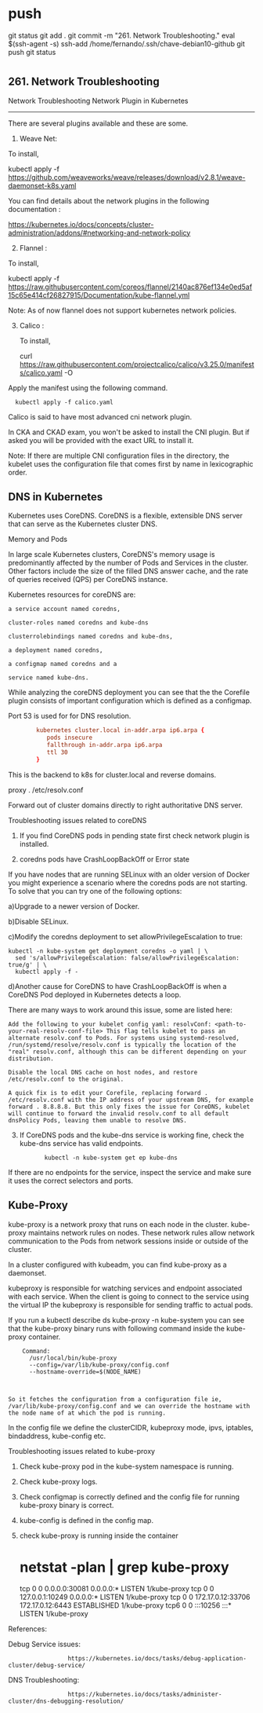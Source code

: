 #
# ###################################################################################################################### 
# ###################################################################################################################### 
#  push

git status
git add .
git commit -m "261. Network Troubleshooting."
eval $(ssh-agent -s)
ssh-add /home/fernando/.ssh/chave-debian10-github
git push
git status




# ###################################################################################################################### 
# ###################################################################################################################### 
## 261. Network Troubleshooting

Network Troubleshooting
Network Plugin in Kubernetes

--------------------

There are several plugins available and these are some.


1. Weave Net:


To install,


kubectl apply -f https://github.com/weaveworks/weave/releases/download/v2.8.1/weave-daemonset-k8s.yaml


You can find details about the network plugins in the following documentation :

https://kubernetes.io/docs/concepts/cluster-administration/addons/#networking-and-network-policy


2. Flannel :


 To install,

 

kubectl apply -f https://raw.githubusercontent.com/coreos/flannel/2140ac876ef134e0ed5af15c65e414cf26827915/Documentation/kube-flannel.yml

   

Note: As of now flannel does not support kubernetes network policies.


3. Calico :

   

   To install,

   curl https://raw.githubusercontent.com/projectcalico/calico/v3.25.0/manifests/calico.yaml -O

  Apply the manifest using the following command.

      kubectl apply -f calico.yaml

   Calico is said to have most advanced cni network plugin.


In CKA and CKAD exam, you won't be asked to install the CNI plugin. But if asked you will be provided with the exact URL to install it.

Note: If there are multiple CNI configuration files in the directory, the kubelet uses the configuration file that comes first by name in lexicographic order.



DNS in Kubernetes
-----------------

Kubernetes uses CoreDNS. CoreDNS is a flexible, extensible DNS server that can serve as the Kubernetes cluster DNS.


Memory and Pods

In large scale Kubernetes clusters, CoreDNS's memory usage is predominantly affected by the number of Pods and Services in the cluster. Other factors include the size of the filled DNS answer cache, and the rate of queries received (QPS) per CoreDNS instance.


Kubernetes resources for coreDNS are:   

    a service account named coredns,

    cluster-roles named coredns and kube-dns

    clusterrolebindings named coredns and kube-dns, 

    a deployment named coredns,

    a configmap named coredns and a

    service named kube-dns.


While analyzing the coreDNS deployment you can see that the the Corefile plugin consists of important configuration which is defined as a configmap.


Port 53 is used for for DNS resolution.

~~~~conf
        kubernetes cluster.local in-addr.arpa ip6.arpa {
           pods insecure
           fallthrough in-addr.arpa ip6.arpa
           ttl 30
        }
~~~~

This is the backend to k8s for cluster.local and reverse domains.


proxy . /etc/resolv.conf


Forward out of cluster domains directly to right authoritative DNS server.



Troubleshooting issues related to coreDNS

1. If you find CoreDNS pods in pending state first check network plugin is installed.

2. coredns pods have CrashLoopBackOff or Error state

If you have nodes that are running SELinux with an older version of Docker you might experience a scenario where the coredns pods are not starting. To solve that you can try one of the following options:

a)Upgrade to a newer version of Docker.

b)Disable SELinux.

c)Modify the coredns deployment to set allowPrivilegeEscalation to true:


    kubectl -n kube-system get deployment coredns -o yaml | \
      sed 's/allowPrivilegeEscalation: false/allowPrivilegeEscalation: true/g' | \
      kubectl apply -f -

d)Another cause for CoreDNS to have CrashLoopBackOff is when a CoreDNS Pod deployed in Kubernetes detects a loop.


  There are many ways to work around this issue, some are listed here:


    Add the following to your kubelet config yaml: resolvConf: <path-to-your-real-resolv-conf-file> This flag tells kubelet to pass an alternate resolv.conf to Pods. For systems using systemd-resolved, /run/systemd/resolve/resolv.conf is typically the location of the "real" resolv.conf, although this can be different depending on your distribution.

    Disable the local DNS cache on host nodes, and restore /etc/resolv.conf to the original.

    A quick fix is to edit your Corefile, replacing forward . /etc/resolv.conf with the IP address of your upstream DNS, for example forward . 8.8.8.8. But this only fixes the issue for CoreDNS, kubelet will continue to forward the invalid resolv.conf to all default dnsPolicy Pods, leaving them unable to resolve DNS.


3. If CoreDNS pods and the kube-dns service is working fine, check the kube-dns service has valid endpoints.

              kubectl -n kube-system get ep kube-dns

If there are no endpoints for the service, inspect the service and make sure it uses the correct selectors and ports.



Kube-Proxy
---------

kube-proxy is a network proxy that runs on each node in the cluster. kube-proxy maintains network rules on nodes. These network rules allow network communication to the Pods from network sessions inside or outside of the cluster.


In a cluster configured with kubeadm, you can find kube-proxy as a daemonset.


kubeproxy is responsible for watching services and endpoint associated with each service. When the client is going to connect to the service using the virtual IP the kubeproxy is responsible for sending traffic to actual pods.


If you run a kubectl describe ds kube-proxy -n kube-system you can see that the kube-proxy binary runs with following command inside the kube-proxy container.


        Command:
          /usr/local/bin/kube-proxy
          --config=/var/lib/kube-proxy/config.conf
          --hostname-override=$(NODE_NAME)

 

    So it fetches the configuration from a configuration file ie, /var/lib/kube-proxy/config.conf and we can override the hostname with the node name of at which the pod is running.

 

  In the config file we define the clusterCIDR, kubeproxy mode, ipvs, iptables, bindaddress, kube-config etc.

 
Troubleshooting issues related to kube-proxy

1. Check kube-proxy pod in the kube-system namespace is running.

2. Check kube-proxy logs.

3. Check configmap is correctly defined and the config file for running kube-proxy binary is correct.

4. kube-config is defined in the config map.

5. check kube-proxy is running inside the container

    # netstat -plan | grep kube-proxy
    tcp        0      0 0.0.0.0:30081           0.0.0.0:*               LISTEN      1/kube-proxy
    tcp        0      0 127.0.0.1:10249         0.0.0.0:*               LISTEN      1/kube-proxy
    tcp        0      0 172.17.0.12:33706       172.17.0.12:6443        ESTABLISHED 1/kube-proxy
    tcp6       0      0 :::10256                :::*                    LISTEN      1/kube-proxy



References:

Debug Service issues:

                     https://kubernetes.io/docs/tasks/debug-application-cluster/debug-service/

DNS Troubleshooting:

                     https://kubernetes.io/docs/tasks/administer-cluster/dns-debugging-resolution/